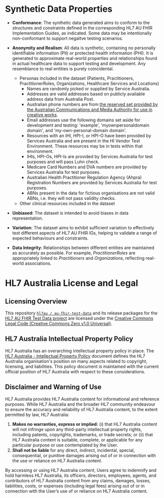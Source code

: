 # Synthetic Data Properties

- **Conformance**: The synthetic data generated aims to conform to the structures and constraints defined in the corresponding HL7 AU FHIR Implementation Guides, as indicated. Some data may be intentionally non-conformant to support negaitve testing scenarios.

- **Anonymity and Realism**: All data is synthetic, containing no personally identifiable information (PII) or protected health information (PHI). It is generated to approximate real-world properties and relationships found in actual healthcare data to support testing and development. Any resemblance to real entities is purely coincidental.
  - Personas included in the dataset (Patients, Practitioners, PractitionerRoles, Organizations, Healthcare Services and Locations)
    - Names are randomly picked or supplied by Service Australia.
    - Addresses are valid addresses based on publicly available address data from Australia Post.
    - Australian phone numbers are from [the reserved set provided by the Australian Communications and Media Authority for use in creative works](https://www.acma.gov.au/phone-numbers-use-tv-shows-films-and-creative-works). 
    - Email addresses use the following domains set aside for development and testing: 'example', 'myownpersonaldomain domain', and 'my-own-personal-domain domain'. 
    - Resources with an IHI, HPI-I, or HPI-O have been provided by Services Australia and are present in the HI Vendor Test Environment. These resources may be in tests within that environment.
    - IHIs, HPI-Os, HPI-Is are provided by Services Australia for test purposes and will pass Luhn check. 
    - Medicare Card Numbers and DVA numbers are provided by Services Australia for test purposes.
    - Australian Health Practitioner Regulation Agency (Ahpra) Registration Numbers are provided by Services Australia for test purposes.
    - ABNs present in the data for fictious organisations are not valid ABNs, i.e. they will not pass validity checks.
  - Other clinical resources included in the dataset 


- **Unbiased**: The dataset is intended to avoid biases in data representation.

- **Variation**: The dataset aims to exhibit sufficient variation to effectively test different aspects of HL7 AU FHIR IGs, helping to validate a range of expected behaviours and constraints.

- **Data Integrity**: Relationships between different entities are maintained as accurately as possible. For example, *PractitionerRoles* are appropriately linked to *Practitioners* and *Organizations*, reflecting real-world associations.

# HL7 Australia License and Legal

## Licensing Overview

This repository [`hl7au / au-fhir-test-data`](https://github.com/hl7au/au-fhir-test-data) and its release packages for the [HL7 AU FHIR Test Data project](https://confluence.hl7.org/spaces/HA/pages/184927329/HL7+Australia+Project+Registry) are licensed under the [Creative Commons Legal Code (Creative Commons Zero v1.0 Universal)](https://github.com/hl7au/au-fhir-test-data/blob/master/docs/LICENSE.md#CreativeCommonsLegalCode).

## HL7 Australia Intellectual Property Policy

HL7 Australia has an overarching intellectual property policy in place. The [HL7 Australia - Intellectual Property Policy](https://hl7.org.au/fhir/hl7a_ip_policy.pdf) document defines the HL7 Australia organisation's position on many aspects related to copyright, licensing, and liabilities. This policy document is maintained with the current official position of HL7 Australia with respect to these considerations.

## Disclaimer and Warning of Use

HL7 Australia provides HL7 Australia content for informational and reference purposes. While HL7 Australia and the broader HL7 community endeavour to ensure the accuracy and reliability of HL7 Australia content, to the extent permitted by law, HL7 Australia:

1. **Makes no warranties, express or implied:**
    (i) that HL7 Australia content will not infringe upon any third-party intellectual property rights, including patents, copyrights, trademarks, or trade secrets; or
    (ii) that HL7 Australia content is suitable, complete, or applicable for any particular purpose or use contemplated by the User.
2. **Shall not be liable** for any direct, indirect, incidental, special, consequential, or punitive damages arising out of or in connection with the use or reliance on HL7 Australia content.

By accessing or using HL7 Australia content, Users agree to indemnify and hold harmless HL7 Australia, its officers, directors, employees, agents, and contributors of HL7 Australia content from any claims, damages, losses, liabilities, costs, or expenses (including legal fees) arising out of or in connection with the User’s use of or reliance on HL7 Australia content.

